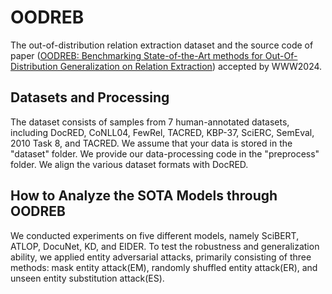 # OODREB
The out-of-distribution relation extraction dataset and the source code of paper ([OODREB: Benchmarking State-of-the-Art methods for Out-Of-Distribution Generalization on Relation Extraction](https://dl.acm.org/doi/10.1145/3589334.3645695)) accepted by WWW2024.

## Datasets and Processing
The dataset consists of samples from 7 human-annotated datasets, including DocRED, CoNLL04, FewRel, TACRED, KBP-37, SciERC, SemEval, 2010 Task 8, and TACRED. We assume that your data is stored in the "dataset" folder. We provide our data-processing code in the "preprocess" folder. We align the various dataset formats with DocRED.

## How to Analyze the SOTA Models through OODREB
We conducted experiments on five different models, namely SciBERT, ATLOP, DocuNet, KD, and EIDER. To test the robustness and generalization ability, we applied entity adversarial attacks, primarily consisting of three methods: mask entity attack(EM), randomly shuffled entity attack(ER), and unseen entity substitution attack(ES).
